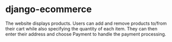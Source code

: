 # django-ecommerce

The website displays products. Users can add and remove products to/from their cart while also specifying the quantity of each item. They can then enter their address and choose Payment to handle the payment processing.
